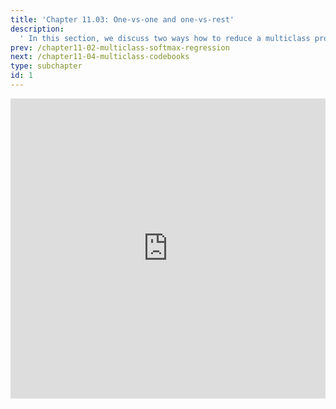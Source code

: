 ```yaml
---
title: 'Chapter 11.03: One-vs-one and one-vs-rest'
description:
  ' In this section, we discuss two ways how to reduce a multiclass problem to multiple binary classification problems: one-vs-one and one-vs-rest. '
prev: /chapter11-02-multiclass-softmax-regression
next: /chapter11-04-multiclass-codebooks
type: subchapter
id: 1
---
```



<!-- Hier jetzt die neuen Links einpflegen -->


<exercise id="1" title="Video Lecture">
<iframe width="100%" height="480" src="https://www.youtube.com/embed/Q24cKI_BS7Q" frameborder="0" allow="accelerometer; autoplay; encrypted-media; gyroscope; picture-in-picture" allowfullscreen></iframe>
</exercise>

<exercise id="2" title="Slides">
<object data="pdfs/11/slides-mc-binary-reduction.pdf" type="application/pdf" style="width:100%;height:480px">
    <embed src="pdfs/11/slides-mc-binary-reduction.pdf" type="application/pdf" />
</object>
</exercise>


